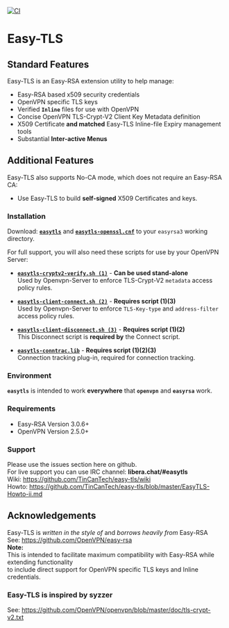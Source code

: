 [![CI](https://github.com/TinCanTech/easy-tls/actions/workflows/blank.yml/badge.svg)](https://github.com/TinCanTech/easy-tls/actions/workflows/blank.yml)
# Easy-TLS

## Standard Features
Easy-TLS is an Easy-RSA extension utility to help manage:
+ Easy-RSA based x509 security credentials
+ OpenVPN specific TLS keys
+ Verified **`Inline`** files for use with OpenVPN
+ Concise OpenVPN TLS-Crypt-V2 Client Key Metadata definition
+ X509 Certificate **and matched** Easy-TLS Inline-file Expiry management tools
+ Substantial **Inter-active Menus**

## Additional Features
Easy-TLS also supports No-CA mode, which does not require an Easy-RSA CA:
+ Use Easy-TLS to build **self-signed** X509 Certificates and keys.

### Installation
Download: [**`easytls`**](https://github.com/TinCanTech/easy-tls/blob/master/easytls) and [**`easytls-openssl.cnf`**](https://github.com/TinCanTech/easy-tls/blob/master/easytls-openssl.cnf) to your `easyrsa3` working directory.

For full support, you will also need these scripts for use by your OpenVPN Server:
+ [**`easytls-cryptv2-verify.sh (1)`**](https://github.com/TinCanTech/easy-tls/blob/master/easytls-cryptv2-verify.sh) - **Can be used stand-alone**<br>
  Used by Openvpn-Server to enforce TLS-Crypt-V2 `metadata` access policy rules.<br>

+ [**`easytls-client-connect.sh (2)`**](https://github.com/TinCanTech/easy-tls/blob/master/easytls-client-connect.sh) - **Requires script (1)(3)**<br>
  Used by Openvpn-Server to enforce `TLS-Key-type` and `address-filter` access policy rules.<br>

+ [**`easytls-client-disconnect.sh (3)`**](https://github.com/TinCanTech/easy-tls/blob/master/easytls-client-disconnect.sh) - **Requires script (1)(2)**<br>
  This Disconnect script is **required by** the Connect script.

+ [**`easytls-conntrac.lib`**](https://github.com/TinCanTech/easy-tls/blob/master/easytls-conntrac.lib) - **Requires script (1)(2)(3)**<br>
  Connection tracking plug-in, required for connection tracking.

### Environment
**`easytls`** is intended to work **everywhere** that **`openvpn`** and **`easyrsa`** work.

### Requirements
+ Easy-RSA Version 3.0.6+
+ OpenVPN Version 2.5.0+

### Support
Please use the issues section here on github.<br>
For live support you can use IRC channel: **libera.chat/#easytls**<br>
Wiki: https://github.com/TinCanTech/easy-tls/wiki<br>
Howto: https://github.com/TinCanTech/easy-tls/blob/master/EasyTLS-Howto-ii.md<br>

## Acknowledgements
Easy-TLS is *written in the style of* and *borrows heavily from* Easy-RSA<br>
See: https://github.com/OpenVPN/easy-rsa<br>
**Note:**<br>
This is intended to facilitate maximum compatibility with Easy-RSA while extending functionality<br>
to include direct support for OpenVPN specific TLS keys and Inline credentials.<br>

### Easy-TLS is inspired by **syzzer**<br>
See: https://github.com/OpenVPN/openvpn/blob/master/doc/tls-crypt-v2.txt<br>

